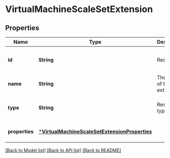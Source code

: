 # VirtualMachineScaleSetExtension


## Properties
Name | Type | Description | Notes
------------ | ------------- | ------------- | -------------
**id** | **String** | Resource Id | [optional] [readonly] [default to nothing]
**name** | **String** | The name of the extension. | [optional] [default to nothing]
**type** | **String** | Resource type | [optional] [readonly] [default to nothing]
**properties** | [***VirtualMachineScaleSetExtensionProperties**](VirtualMachineScaleSetExtensionProperties.md) |  | [optional] [default to nothing]


[[Back to Model list]](../README.md#models) [[Back to API list]](../README.md#api-endpoints) [[Back to README]](../README.md)


